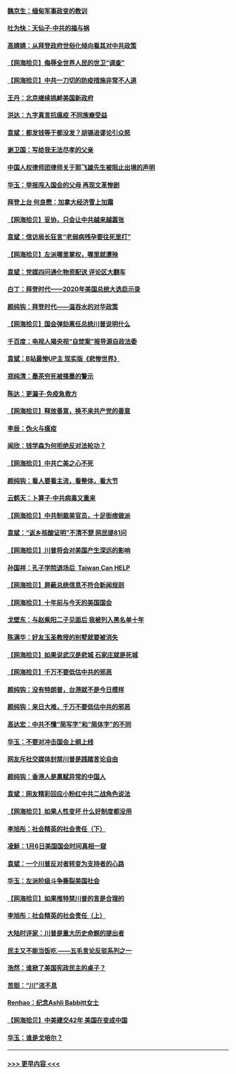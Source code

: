 #### [魏京生：缅甸军事政变的教训](../pages/nsc993/n12732470.md?t=02050701) 
#### [吐为快：天仙子·中共的福与祸](../pages/nsc993/n12732165.md?t=02050701) 
#### [高婧婧：从拜登政府世俗化倾向看其对中共政策](../pages/nsc993/n12730028.md?t=02050701) 
#### [【网海拾贝】侮辱全世界人民的世卫“调查”](../pages/nsc993/n12727884.md?t=02050701) 
#### [【网海拾贝】中共一刀切的防疫措施非常不人道](../pages/nsc993/n12724879.md?t=02050701) 
#### [王丹：北京继续挑衅美国新政府](../pages/nsc993/n12722456.md?t=02050701) 
#### [洪达：九字真言抗瘟疫 不同族裔受益](../pages/nsc993/n12722448.md?t=02050701) 
#### [袁斌：都发钱等于都没发？胡锡进谬论引众怒](../pages/nsc993/n12722393.md?t=02050701) 
#### [谢卫国：写给我无法尽孝的父亲](../pages/nsc993/n12720325.md?t=02050701) 
#### [中国人权律师团律师关于郭飞雄先生被阻止出境的声明](../pages/nsc993/n12720203.md?t=02050701) 
#### [华玉：举报闯入国会的父母 再现文革惨剧](../pages/nsc993/n12719070.md?t=02050701) 
#### [拜登上台 何良懋：加拿大经济雪上加霜](../pages/nsc993/n12718943.md?t=02050701) 
#### [【网海拾贝】妥协，只会让中共越来越嚣张](../pages/nsc993/n12717392.md?t=02050701) 
#### [袁斌：信访局长狂言“老弱病残孕要往死里打”](../pages/nsc993/n12717343.md?t=02050701) 
#### [【网海拾贝】左派哪里掌权，哪里就遭殃](../pages/nsc993/n12715009.md?t=02050701) 
#### [袁斌：党媒四问通化物资配送 评论区大翻车](../pages/nsc993/n12714950.md?t=02050701) 
#### [白丁：拜登时代——2020年美国总统大选启示录](../pages/nsc993/n12714920.md?t=02050701) 
#### [颜纯钩：拜登时代——温吞水的对华政策](../pages/nsc993/n12713245.md?t=02050701) 
#### [【网海拾贝】国会弹劾离任总统川普说明什么](../pages/nsc993/n12712816.md?t=02050701) 
#### [千百度：电视人揭央视“自焚案”报导源自政法委](../pages/nsc993/n12709760.md?t=02050701) 
#### [袁斌：B站最惨UP主 现实版《悲惨世界》](../pages/nsc993/n12709686.md?t=02050701) 
#### [郑纯清：墨茶穷死被搽墨的警示](../pages/nsc993/n12709262.md?t=02050701) 
#### [陈达：更漏子·免疫急救方](../pages/nsc993/n12709244.md?t=02050701) 
#### [【网海拾贝】释放善意，换不来共产党的善意](../pages/nsc993/n12708361.md?t=02050701) 
#### [李辰：伪火与瘟疫](../pages/nsc993/n12707981.md?t=02050701) 
#### [闻欣：钱学森为何拒绝反对法轮功？](../pages/nsc993/n12707407.md?t=02050701) 
#### [【网海拾贝】中共亡美之心不死](../pages/nsc993/n12707621.md?t=02050701) 
#### [颜纯钩：看人要看主流，看整体，看大节](../pages/nsc993/n12707536.md?t=02050701) 
#### [云鹤天：卜算子‧中共病毒又重来](../pages/nsc993/n12707408.md?t=02050701) 
#### [【网海拾贝】中共制裁美官员，十足街痞做派](../pages/nsc993/n12705115.md?t=02050701) 
#### [袁斌：“返乡核酸证明”不清不楚 网民提81问](../pages/nsc993/n12704982.md?t=02050701) 
#### [【网海拾贝】川普将会对美国产生深远的影响](../pages/nsc993/n12703045.md?t=02050701) 
#### [孙国祥：孔子学院退场后  Taiwan Can HELP](../pages/nsc993/n12702430.md?t=02050701) 
#### [【网海拾贝】屏蔽总统信息不符合新闻规则](../pages/nsc993/n12699998.md?t=02050701) 
#### [【网海拾贝】十年前与今天的美国国会](../pages/nsc993/n12696993.md?t=02050701) 
#### [戈壁东：与赵紫阳二子见面后 我被列入黑名单十年](../pages/nsc993/n12696215.md?t=02050701) 
#### [陈满华：好友玉圣教授的别墅就要被消失](../pages/nsc993/n12695411.md?t=02050701) 
#### [【网海拾贝】如果说武汉是悲城 石家庄就是死城](../pages/nsc993/n12694589.md?t=02050701) 
#### [【网海拾贝】千万不要低估中共的邪恶](../pages/nsc993/n12692771.md?t=02050701) 
#### [颜纯钩：没有特朗普，台港就不是今日模样](../pages/nsc993/n12692678.md?t=02050701) 
#### [颜纯钩：来日大难，千万不要低估中共的邪恶](../pages/nsc993/n12692080.md?t=02050701) 
#### [高达宏：中共不懂“简写字”和“简体字”的不同](../pages/nsc993/n12692068.md?t=02050701) 
#### [华玉：不要对冲击国会上纲上线](../pages/nsc993/n12689948.md?t=02050701) 
#### [网友斥社交媒体封禁川普是践踏言论自由](../pages/nsc993/n12687482.md?t=02050701) 
#### [颜纯钩：香港人是禀赋异常的中国人](../pages/nsc993/n12685142.md?t=02050701) 
#### [袁斌：网友精彩回应小粉红中共二战角色说法](../pages/nsc993/n12684994.md?t=02050701) 
#### [【网海拾贝】如果人性变坏 什么好制度都没用](../pages/nsc993/n12683000.md?t=02050701) 
#### [李旭彤：社会精英的社会责任（下）](../pages/nsc993/n12680604.md?t=02050701) 
#### [凌稣：1月6日美国国会时间真相一窥](../pages/nsc993/n12682780.md?t=02050701) 
#### [袁斌：一个川普反对者转变为支持者的心路](../pages/nsc993/n12682700.md?t=02050701) 
#### [华玉：左派阶级斗争撕裂美国社会](../pages/nsc993/n12681226.md?t=02050701) 
#### [【网海拾贝】如果推特禁川普的言是合理的](../pages/nsc993/n12681232.md?t=02050701) 
#### [李旭彤：社会精英的社会责任（上）](../pages/nsc993/n12680501.md?t=02050701) 
#### [大陆时评家：川普是重大历史命题的提出者](../pages/nsc993/n12679904.md?t=02050701) 
#### [民主又不能当饭吃 ——五毛言论反驳系列之一](../pages/nsc993/n12679877.md?t=02050701) 
#### [浩然：谁掀了美国宪政民主的桌子？](../pages/nsc993/n12679850.md?t=02050701) 
#### [苦胆：“川”流不息](../pages/nsc993/n12678388.md?t=02050701) 
#### [Renhao：纪念Ashli Babbitt女士](../pages/nsc993/n12678359.md?t=02050701) 
#### [【网海拾贝】中美建交42年 美国在变成中国](../pages/nsc993/n12678324.md?t=02050701) 
#### [华玉：谁是戈培尔？](../pages/nsc993/n12677515.md?t=02050701) 

----
#### [ >>> 更早内容 <<< ](../indexes/nsc993-earlier.md)
